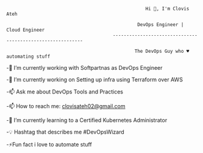                                                        Hi 👋, I'm Clovis Ateh

                                                    DevOps Engineer | Cloud Engineer
                                           -----------------------------------------------------------
                                                    
                                                   The DevOps Guy who ♥ automating stuff
                                                    
                                                    
-🏢 I’m currently working with Softpartnas as DevOps Engineer

-🌱 I’m currently working on Setting up infra using Terraform over AWS

-📫 Ask me about DevOps Tools and Practices

-📫 How to reach me: clovisateh02@gmail.com

-🌱 I’m currently learning to a Certified Kubernetes Administrator

-💡 Hashtag that describes me #DevOpsWizard

-⚡Fun fact i love to automate stuff






